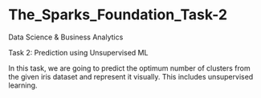 # The_Sparks_Foundation_Task-2
Data Science & Business Analytics

Task 2: Prediction using Unsupervised ML

In this task, we are going to predict the optimum number of clusters from the given iris dataset and represent it visually. This includes unsupervised learning.

